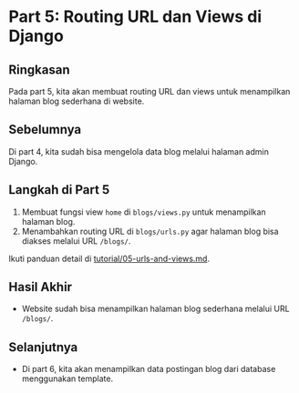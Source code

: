 





# Part 5: Routing URL dan Views di Django

## Ringkasan
Pada part 5, kita akan membuat routing URL dan views untuk menampilkan halaman blog sederhana di website.

## Sebelumnya
Di part 4, kita sudah bisa mengelola data blog melalui halaman admin Django.

## Langkah di Part 5
1. Membuat fungsi view `home` di `blogs/views.py` untuk menampilkan halaman blog.
2. Menambahkan routing URL di `blogs/urls.py` agar halaman blog bisa diakses melalui URL `/blogs/`.

Ikuti panduan detail di [tutorial/05-urls-and-views.md](tutorial/05-urls-and-views.md).

## Hasil Akhir
- Website sudah bisa menampilkan halaman blog sederhana melalui URL `/blogs/`.

## Selanjutnya
- Di part 6, kita akan menampilkan data postingan blog dari database menggunakan template.